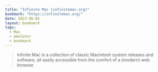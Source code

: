 ```yaml
---
title: "Infinite Mac (infinitemac.org)"
bookmark: "https://infinitemac.org/"
date: 2023-06-01
layout: bookmark
tags:
  - Mac
  - emulator
  - bookmark
---
```

> Infinite Mac is a collection of classic Macintosh system releases and software, all easily accessible from the comfort of a (modern) web browser.
